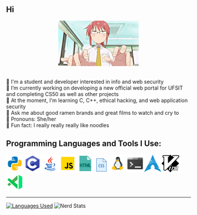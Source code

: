 ## Hi
<p align="center">
  <img src="https://github.com/Noodulz/Noodulz/blob/master/kobayashiprogramming.gif" alt="gif"></img>
 </p>
<br/>
🍜 I'm a student and developer interested in info and web security <br/>
🍜 I’m currently working on developing a new official web portal for UFSIT and completing CS50 as well as other projects <br/>
🍜 At the moment, I'm learning C, C++, ethical hacking, and web application security <br/>
🍜 Ask me about good ramen brands and great films to watch and cry to <br/>
🍜 Pronouns: She/her <br/>
🍜 Fun fact: I really really really like noodles <br/>


## Programming Languages and Tools I Use:

![](https://github.com/Noodulz/Noodulz/blob/master/ico/python.png)![](https://github.com/Noodulz/Noodulz/blob/master/ico/c.png)![](https://github.com/Noodulz/Noodulz/blob/master/ico/java.png)![](https://github.com/Noodulz/Noodulz/blob/master/ico/javascript.png)![](https://github.com/Noodulz/Noodulz/blob/master/ico/html.png)![](https://github.com/Noodulz/Noodulz/blob/master/ico/css.png)![](https://github.com/Noodulz/Noodulz/blob/master/ico/linux.png)![](https://github.com/Noodulz/Noodulz/blob/master/ico/bash.png)![](https://github.com/Noodulz/Noodulz/blob/master/ico/arch.png)![](https://github.com/Noodulz/Noodulz/blob/master/ico/vim.png)![](https://github.com/Noodulz/Noodulz/blob/master/ico/visualstudio.png)
<br/>
______________________________________________________________________________________________________________________________________
[![Languages Used](https://github-readme-stats.vercel.app/api/top-langs/?username=Noodulz&layout=compact)](https://github.com/anuraghazra/github-readme-stats)
![Nerd Stats](https://github-readme-stats.vercel.app/api/?username=Noodulz&show_icons=true&title_color=1F75C8&icon_color=2AA410&text_color=043667&bg_color=ffffff)
